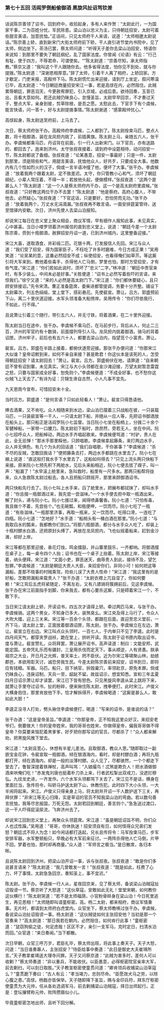 ### 第七十五回 活阎罗倒船偷御酒 黑旋风扯诏骂钦差
---

话说陈宗善领了诏书，回到府中，收拾起身，多有人来作贺：“太尉此行，一为国家干事，二为百姓分忧，军民除患。梁山泊以忠义为主，只待朝廷招安，太尉可着些甜言美语，加意抚恤。”正话间，只见太师府干人来请，说道：“太师相邀太尉说话。”陈宗善上轿，直到新宋门大街太师府前下轿，干人直引进节堂内书院中，见了太师，侧边坐下。茶汤已罢，蔡太师问道：“听得天子差你去梁山泊招安，特请你来说知：到那里不要失了朝廷纲纪，乱了国家法度。你曾闻《论语》有云：”行己有耻，使于四方，不辱君命，可谓使矣。“”陈太尉道：“宗善尽知，承太师指教。”蔡京又道：“我叫这个干人跟随你去。他多省得法度，怕你见不到处，就与你提拨。”陈太尉道：“深谢恩相厚意。”辞了太师，引着干人离了相府，上轿回家。方才歇定，门吏来报，高殿帅下马。陈太尉慌忙出来迎接，请到厅上坐定，叙问寒温已毕，高太尉道：“今日朝廷商量招安宋江一事，若是高俅在内，必然阻住。此贼累辱朝廷，罪恶滔天，今更赦宥罪犯，引入京城，必成后患。欲待回奏，玉音已出，且看大意如何。若还此贼仍昧良心，怠慢圣旨，太尉早早回京，不才奏过天子，整点大军，亲身到彼，剪草除根，是吾之愿。太慰此去，下官手下有个虞候，能言快语，问一答十，好与太尉提拨事情。”陈太尉谢道：“感蒙殿帅忧心。”  

高俅起身，陈太尉送至府前，上马去了。  

次日，蔡太师府张干办。高殿帅府李虞候，二人都到了。陈太尉拴束马匹，整点人数，将十瓶御酒，装在龙凤担内挑了，前插黄旗。陈太尉上马，亲随五六人，张干办。李虞候都乘马匹，丹诏背在前面，引一行人出新宋门。以下官员，亦有送路的，都回去了。迤来到济州。太守张叔夜接着，请到府中设筵相待，动问招安一节，陈太尉都说了备细。张叔夜道：“论某愚意，招安一事最好；只是一件，太尉到那里，须是陪些和气，用甜言美语，抚恤他众人，好共歹，只要成全大事。他数内有几个性如烈火的汉子，倘或一言半语冲撞了他，便坏了大事。”张干办。李虞候道：“放着我两个跟着太尉，定不致差迟。太守，你只管教小心和气，须坏了朝廷纲纪，小辈人常压着，不得一半；若放他头起，便做模样。”张叔夜道：“这两个是甚么人？”陈太尉道：“这一个人是蔡太师府内干办，这一个是高太尉府里虞候。”张叔夜道：“只好教这两位干办不去罢！”陈太尉道：“他是蔡府。高府心腹人，不带他去，必然疑心。”张叔夜道：“下官这话，只是要好，恐怕劳而无功。”张干办道：“放着我两个，万丈水无涓滴漏。”张叔夜再不敢言语。一面安排筵宴管待，送至馆驿内安歇。次日，济州先使人去梁山泊报知。  

却说宋江每日在忠义堂上聚众相会，商议军情，早有细作人报知此事，未见真实，心中甚喜。当日小喽罗领着济州报信的直到忠义堂上，说道：“朝廷今差一个太尉陈宗善，赍到十瓶御酒，赦罪招安丹诏一道，已到济州城内，这里整备迎接。”  

宋江大喜，遂取酒食，并彩缎二匹。花银十两，打发报信人先回。宋江与众人道：“我们受了招安，得为国家臣子，不枉吃了许多时磨难，今日方成正果！”吴用笑道：“论吴某的意，这番必然招安不成；纵使招安，也看得俺们如草芥。等这厮引将大军来到，教他着些毒手，杀得他人亡马倒，梦里也怕，那时方受招安，才有些气度。”宋江道：“你们若如此说时，须坏了”忠义“二字。”林冲道：“朝廷中贵官来时，有多少装么，中间未必是好事。”关胜便道：“诏书上必然写着些吓的言语，来惊我们。”徐宁又道：“来的人必然是高太尉门下。”宋江道：“你们都休要疑心，且只顾安排接诏。”先令宋清。曹正准备筵席，委柴进都管提调，务要十分齐整。铺设下太尉幕次，列五色绢缎，堂上堂下，搭彩悬花。先使裴宣。萧让。吕方。郭盛预前下山，离二十里伏道迎接。水军头领准备大船傍岸。吴用传令：“你们尽依我行，不如此，行不得。”  

且说萧让引着三个随行，带引五六人，并无寸铁，将着酒果，在二十里外迎接。  

陈太尉当日在途中，张干办。李虞候不乘马匹，在马前步行，背后从人，何止二三百，济州的军官约有十数骑，前面摆列导引人马。龙凤担内挑着御酒，骑马的背着诏匣。济州牢子，前后也有五六十人，都要去梁山泊内，指望觅个小富贵。萧让。  

裴宣。吕方。郭盛在半路上接着，都俯伏道旁迎接。那张干办便问道：“你那宋江大似谁？皇帝诏敕到来，如何不亲自来接？甚是欺君！你这伙本是该死的人，怎受得朝廷招安？请太尉回去！”萧让。裴宣。吕方。郭盛俯伏在地，请罪道：“自来朝廷不曾有诏到寨，未见真实。宋江与大小头领都在金沙滩迎接，万望太尉暂息雷霆之怒，只要与国家成全好事，恕免则个。”李虞候便道：“不成全好事，也不愁你这伙贼飞上天去了。”有诗为证：贝锦生谗自古然，小人凡事不宜先。  

九天恩雨今宣布，可惜招安未十全。  

当时吕方。郭盛道：“是何言语？只如此轻看人！”萧让。裴宣只得恳请他。  

捧去酒果，又不肯吃。众人相随来到水边，梁山泊已摆着三只战船在彼，一只装载马匹，一只装裴宣等一干人，一只请太尉下船，并随从一应人等，先把诏书御酒放在船头上。那只船正是活阎罗阮小七监督。当日阮小七坐在船梢上，分拨二十余个军健棹船，一家带一口腰刀。陈太尉初下船时，昂昂然，旁若无人，坐在中间。阮小七招呼众人，把船棹动，两边水手齐唱起歌来。李虞候便骂道：“村驴，贵人在此，全无忌惮！”那水手那里睬他，只顾唱歌。李虞候拿起藤条，来打两边水手，众人并无惧色。有几个为头的回话道：“我们自唱歌，干你甚事？”李虞候道：“杀不尽的反贼，怎敢回我话？”便把藤条去打，两边水手都跳在水里去了。阮小七在艄上说道：“直这般打我水手下水里去了，这船如何得去？”只见上流头两只快船下来接。原来阮小七预先积下两舱水，见后头来船相近，阮小七便去拔了禊子，叫一声：“船漏了！”水早滚上舱里来，急叫救时，船里有一尺多水。那两只船帮将拢来，众人急救陈太尉过船去。各人且把船只顾摇开，那里来顾御酒诏书。  

两只快船先行去了。阮小七叫上水手来，舀了舱里水，把展布都拭抹了，却叫水手道：“你且掇一瓶御酒过来，我先尝一尝滋味。”一个水手便去担中取一瓶酒出来，解了封头，递与阮小七。阮小七接过来，闻得喷鼻馨香。阮小七道：“只怕有毒，我且做个不着，先尝些个。”也无碗瓢，和瓶便呷，一饮而尽。阮小七吃了一瓶道：“有些滋味。”一瓶那里济事，再取一瓶来，又一饮而尽。吃得口滑，一连吃了四瓶。阮小七道：“怎地好？”水手道：“船梢头有一桶白酒在那里。”阮小七道：“与我取舀水的瓢来，我都教你们到口。”将那六瓶御酒，都分与水手众人吃了，却装上十瓶村醪水白酒，还把原封头缚了，再放在龙凤担内，飞也似摇着船来，赶到金沙滩，却好上岸。  

宋江等都在那里迎接，香花灯烛，鸣金擂鼓，并山寨里鼓乐，一齐都响。将御酒摆在桌子上，每一桌令四个人抬；诏书也在一个桌子上抬着。陈太尉上岸，宋江等接着，纳头便拜。宋江道：“文面小吏，罪恶迷天，曲辱贵人到此，接待不及，望乞恕罪。”李虞候道：“太尉是朝廷大贵人大臣，来招安你们，非同小可！如何把这等漏船，差那不晓事的村贼乘驾，险些儿误了大贵人性命！”宋江道：“我这里有的是好船，怎敢把漏船来载贵人？”张干办道：“太尉衣襟上兀自湿了，你如何要赖！”宋江背后五虎将紧随定，不离左右，又有八骠骑将簇拥前后，见这李虞候。张干办在宋江前面指手划脚，你来我去，都有心要杀这厮，只是碍着宋江一个，不敢下手。  

当日宋江请太尉上轿，开读诏书，四五次才请得上轿。牵过两匹马来，与张干办。李虞候骑。这两个男女，不知身已多大，装煞臭幺。宋江央及得上马行了，令众人大吹大擂，迎上三关来。宋江等一百余个头领，都跟在后面，直迎至忠义堂前，一齐下马，请太尉上堂，正面放着御酒诏匣，陈太尉。张干办。李虞候立在左边，萧让。裴宣立在右边。宋江叫点众头领时，一百七人，于内单只不见了李逵。此时是四月间天气，都穿夹罗战袄，跪在堂上，拱听开读。陈太尉于诏书匣内取出诏书，度与萧让。裴宣赞礼，众将拜罢，萧让展开诏书，高声读道：制曰：文能安邦，武能定国。五帝凭礼乐而有疆封，三皇用杀伐而定天下。事从顺逆，人有贤愚。朕承祖宗之大业，开日月之光辉，普天率土，罔不臣伏。近为尔宋江等啸聚山林，劫掳郡邑，本欲用彰天讨，诚恐劳我生民。今差太尉陈宗善前来招安，诏书到日，即将应有钱粮。军器。马匹。船只，目下纳官，拆毁巢穴，率领赴京，原免本罪。倘或仍昧良心，违戾诏制，天兵一至，龆龀不留。故兹诏示，想宜知悉。宣和三年孟夏四月日诏示萧让却才读罢，宋江已下皆有怒色。只见黑旋风李逵从梁上跳将下来，就萧让手里夺过诏书，扯的粉碎，便来揪住陈太尉，拽拳便打。此时宋江。卢俊义大横身抱住，那里肯放他下手。恰才解拆得开，李虞候喝道：“这厮是甚么人，敢如此大胆！”  

李逵正没寻人打处，劈头揪住李虞候便打，喝道：“写来的诏书，是谁说的话？”  

张干办道：“这是皇帝圣旨。”李逵道：“你那皇帝，正不知我这里众好汉，来招安老爷们，倒要做大！你的皇帝姓宋，我的哥哥也姓宋，你做得皇帝，偏我哥哥做不得皇帝？你莫要来恼犯着黑爹爹，好歹把你那写诏的官员，尽都杀了！”众人都来解劝，把黑旋风推下堂去。  

宋江道：“太尉且宽心，休想有半星儿差池。且取御酒，教众人恩。”随即取过一副嵌宝金花钟，令裴宣取一瓶御酒，倾在银酒海内，看时，却是村醪白酒；再将九瓶都打开，倾在酒海内，却是一般的淡薄村醪。众人见了，尽都骇然，一个个都走下堂去了。鲁智深提着铁禅杖，高声叫骂：“入娘撮鸟！忒煞是欺负人！把水酒做御酒来哄俺们吃！”赤发鬼刘唐也挺着朴刀杀上来，行者武松掣出双戒刀，没遮拦穆弘。九纹龙史进，一齐发作。六个水军头领都骂下关去了。宋江见不是话，横身在里面拦当，急传将令，叫轿马护送太尉下山，休教伤犯。此时四下大小头领，一大半闹将起来。宋江。卢俊义只得亲身上马，将太尉并开诏一干人数护送下三关，再拜伏罪：“非宋江等无心归降，实是草诏的官员不知我梁山泊的弯曲。若以数句善言抚恤，我等尽忠报国，万死无怨。太尉若回到朝廷，善言则个。”急急送过渡口，这一干人吓得屁滚尿流，飞奔济州去了。  

却说宋江回到忠义堂上，再聚众头领筵席。宋江道：“虽是朝廷诏旨不明，你们众人也忒性躁。”吴用道：“哥哥，你休执迷！招安须自有日，如何怪得众兄弟们发怒？朝廷忒不将人为念！如今闲话都打迭起，兄长且传将令：马军拴束马匹，步军安排军器，水军整顿船只，早晚必有大军前来征讨。一两阵杀得他人亡马倒，片甲不回，梦着也怕，那时却再商量。”众人道：“军师言之极当。”是日散席，各归本帐。  

且说陈太尉回到济州，把梁山泊开诏一事，诉与张叔夜。张叔夜道：“敢是你们多说甚言语来？”陈太尉道：“我几曾敢发一言！”张叔夜道：“既是如此，枉费了心力，坏了事情，太尉急急回京，奏知圣上，事不宜迟。”  

陈太尉。张干办。李虞候一行人从，星夜回京来，见了蔡太师，备说梁山泊贼寇扯诏毁谤一节。蔡京听了大怒道：“这伙草寇，安敢如此无礼！堂堂宋朝，如何教你这伙横行！”陈太尉哭道：“若不是太师福荫，小官粉骨碎身在梁山泊！今日死里逃生，再见恩相！”太师随即叫请童枢密。高。杨二太尉，都来相府，商议军情重事。无片时，都请到太师府白虎堂内。众官坐下，蔡太师教唤过张干办。李虞候，备说梁山泊扯诏毁谤一事。杨太尉道：“这伙贼徒如何主张招安他？当初是那一个官奏来？”高太尉道：“那日我若在朝内，必然阻住，如何肯行此事！”童枢密道：“鼠窃狗偷之徒，何足虑哉！区区不才，亲引一支军马，克时定日，扫清水泊而回。”众官道：“来日奏闻。”当下都散。  

次日早朝，众官三呼万岁，君臣礼毕，蔡太师出班，将此事上奏天子。天子大怒，问道：“当日谁奏寡人，主张招安？”侍臣给事中奏道：“此日是御史大夫崔靖所言。”天子教拿崔靖送大理寺问罪。天子又问蔡京道：“此贼为害多时，差何人可以收剿？”蔡太师奏道：“非以重兵，不能收伏。以臣愚意，必得枢密院官亲率大军，前去剿扫，可以刻日取胜。”天子教宣枢密使童贯问道：“卿肯领兵收捕梁山泊草寇么？”童贯跪下奏曰：“古人有云：”孝当竭力，忠则尽命。“臣愿效犬马之劳，以除心腹之患。”高俅。杨戬亦皆保举。天子随即降下圣旨，赐与金印兵符，拜东厅枢密使童贯为大元帅，任从各处选调军马，前去剿捕梁山泊贼寇，择日出师起行。正是：登坛攘臂称元帅，败阵攒眉似小儿。  

毕竟童枢密怎地出师，且听下回分解。  
